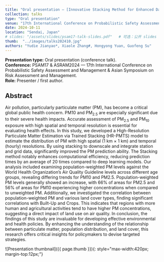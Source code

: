 ```yaml
---
title: "Oral presentation — [Innovative Stacking Method for Enhanced Data Fusion in Pollutant Population Risk Evaluation]"
collection: talks
type: "Oral presentation"
venue: "17th International Conference on Probabilistic Safety Assessment and Management & Asian Symposium on Risk Assessment and Management (PSAM17 & ASRAM2024)"
date: 2024-10-11
location: "Sendai, Japan"
# slides: "/assets/slides/psam17-talk-slides.pdf"   # 可选：公开 slides 链接或留空
thumb:  "../images/talks202410.jpg"
authors: "Yudie Jianyao*, Xiaole Zhang#, Hongyong Yuan, Guofeng Su"
---
```


**Presentation type:** Oral presentation (conference talk).  
**Conference:** PSAM17 & ASRAM2024 — 17th International Conference on Probabilistic Safety Assessment and Management & Asian Symposium on Risk Assessment and Management.  
**Role:** Presenter / first author.

## Abstract
Air pollution, particularly particulate matter (PM), has become a critical global public health 
concern. PM10 and PM<sub>2.5</sub> are especially significant due to their severe health impacts. Accurate assessment of PM<sub>2.5</sub> and PM<sub>10</sub> exposure with high spatial and temporal resolution is essential for evaluating health effects. 
In this study, we developed a High-Resolution Particulate Matter Estimation via Trained Stacking (HR-PMTS) model to estimate the distribution of PM with high spatial (1 km × 1 km) and temporal (hourly) resolutions. By using stacking to downscale and integrate station and grid data, significantly improved the PM prediction ability. The Stacking method notably enhances computational efficiency, reducing prediction times by an average of 20 times compared to deep learning models. Our analysis included examining population-weighted PM levels against the World Health Organization’s Air Quality Guideline levels across different age groups, revealing differing trends for PM10 and PM2.5. Population-weighted PM levels generally showed an increase, with 66% of areas for PM2.5 and 56% of areas for PM10 experiencing higher concentrations when compared to unweighted PM. Additionally, we investigated the correlation between population-weighted PM and various land cover types, finding significant correlations with Built-Up and Crops. This indicates that regions with more human and agricultural activities tend to have higher PM concentrations, suggesting a direct impact of land use on air quality. In conclusion, the findings of this study are invaluable for developing effective environmental and health policies. By enhancing the understanding of the relationship between particulate matter, population distribution, and land cover, this research offers critical insights for policymakers to devise targeted strategies.


<!-- If you want to show the thumbnail/poster inline when the page renders -->
![Presentation thumbnail]({{ page.thumb }}){: style="max-width:420px; margin-top:12px;"}
